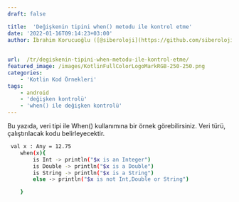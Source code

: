 ```yaml
---
draft: false

title:  'Değişkenin tipini when() metodu ile kontrol etme'
date: '2022-01-16T09:14:23+03:00'
author: İbrahim Korucuoğlu ([@siberoloji](https://github.com/siberoloji))
 
 
url:  /tr/degiskenin-tipini-when-metodu-ile-kontrol-etme/
featured_image: /images/KotlinFullColorLogoMarkRGB-250-250.png
categories:
    - 'Kotlin Kod Örnekleri'
tags:
    - android
    - 'değişken kontrolü'
    - 'when() ile değişken kontrolü'
---
```

Bu yazıda, veri tipi ile When() kullanımına bir örnek görebilirsiniz. Veri türü, çalıştırılacak kodu belirleyecektir.
```bash
 val x : Any = 12.75
    when(x){
        is Int -> println("$x is an Integer")
        is Double -> println("$x is a Double")
        is String -> println("$x is a String")
        else -> println("$x is not Int,Double or String")

    }

```
<!-- wp:image {"id":157,"sizeSlug":"large","linkDestination":"none"} -->
<figure class="wp-block-image size-large"><img src="https://www.siberoloji.com/wp-content/uploads/2022/02/when_datatype_check_kotlin.png-1024x593.webp" alt="" class="wp-image-157" /></figure>
<!-- /wp:image -->